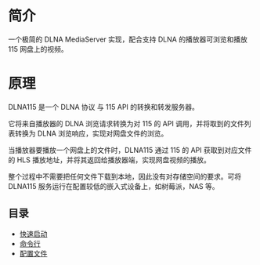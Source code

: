 # 简介

一个极简的 DLNA MediaServer 实现，配合支持 DLNA 的播放器可浏览和播放 115 网盘上的视频。

# 原理

DLNA115 是一个 DLNA 协议 与 115 API 的转换和转发服务器。

它将来自播放器的 DLNA 浏览请求转换为对 115 的 API 调用，并将取到的文件列表转换为 DLNA 浏览响应，实现对网盘文件的浏览。

当播放器要播放一个网盘上的文件时，DLNA115 通过 115 的 API 获取到对应文件的 HLS 播放地址，并将其返回给播放器端，实现网盘视频的播放。

整个过程中不需要把任何文件下载到本地，因此没有对存储空间的要求。可将 DLNA115 服务运行在配置较低的嵌入式设备上，如树莓派，NAS 等。

## 目录

* [快速启动](1-quick-start.md)
* [命令行](2-command-line.md)
* [配置文件](3-configuration.md)

